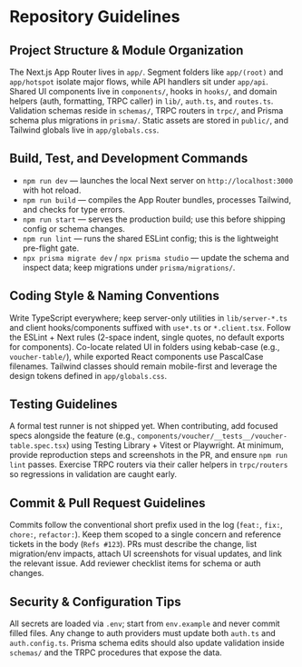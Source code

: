 # Repository Guidelines

## Project Structure & Module Organization
The Next.js App Router lives in `app/`. Segment folders like `app/(root)` and `app/hotspot` isolate major flows, while API handlers sit under `app/api`. Shared UI components live in `components/`, hooks in `hooks/`, and domain helpers (auth, formatting, TRPC caller) in `lib/`, `auth.ts`, and `routes.ts`. Validation schemas reside in `schemas/`, TRPC routers in `trpc/`, and Prisma schema plus migrations in `prisma/`. Static assets are stored in `public/`, and Tailwind globals live in `app/globals.css`.

## Build, Test, and Development Commands
- `npm run dev` — launches the local Next server on `http://localhost:3000` with hot reload.
- `npm run build` — compiles the App Router bundles, processes Tailwind, and checks for type errors.
- `npm run start` — serves the production build; use this before shipping config or schema changes.
- `npm run lint` — runs the shared ESLint config; this is the lightweight pre-flight gate.
- `npx prisma migrate dev` / `npx prisma studio` — update the schema and inspect data; keep migrations under `prisma/migrations/`.

## Coding Style & Naming Conventions
Write TypeScript everywhere; keep server-only utilities in `lib/server-*.ts` and client hooks/components suffixed with `use*.ts` or `*.client.tsx`. Follow the ESLint + Next rules (2-space indent, single quotes, no default exports for components). Co-locate related UI in folders using kebab-case (e.g., `voucher-table/`), while exported React components use PascalCase filenames. Tailwind classes should remain mobile-first and leverage the design tokens defined in `app/globals.css`.

## Testing Guidelines
A formal test runner is not shipped yet. When contributing, add focused specs alongside the feature (e.g., `components/voucher/__tests__/voucher-table.spec.tsx`) using Testing Library + Vitest or Playwright. At minimum, provide reproduction steps and screenshots in the PR, and ensure `npm run lint` passes. Exercise TRPC routers via their caller helpers in `trpc/routers` so regressions in validation are caught early.

## Commit & Pull Request Guidelines
Commits follow the conventional short prefix used in the log (`feat:`, `fix:`, `chore:`, `refactor:`). Keep them scoped to a single concern and reference tickets in the body (`Refs #123`). PRs must describe the change, list migration/env impacts, attach UI screenshots for visual updates, and link the relevant issue. Add reviewer checklist items for schema or auth changes.

## Security & Configuration Tips
All secrets are loaded via `.env`; start from `env.example` and never commit filled files. Any change to auth providers must update both `auth.ts` and `auth.config.ts`. Prisma schema edits should also update validation inside `schemas/` and the TRPC procedures that expose the data.
